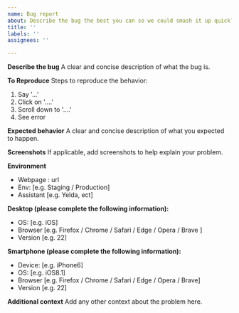 ```yaml
---
name: Bug report
about: Describe the bug the best you can so we could smash it up quickly
title: ''
labels: ''
assignees: ''

---
```


**Describe the bug**
A clear and concise description of what the bug is.

**To Reproduce**
Steps to reproduce the behavior:
1. Say '...'
2. Click on '....'
3. Scroll down to '....'
4. See error

**Expected behavior**
A clear and concise description of what you expected to happen.

**Screenshots**
If applicable, add screenshots to help explain your problem.

**Environment**
- Webpage : url
- Env: [e.g. Staging / Production]
- Assistant [e.g. Yelda, ect]

**Desktop (please complete the following information):**
 - OS: [e.g. iOS]
 - Browser [e.g. Firefox / Chrome / Safari / Edge / Opera / Brave ]
 - Version [e.g. 22]

**Smartphone (please complete the following information):**
 - Device: [e.g. iPhone6]
 - OS: [e.g. iOS8.1]
 - Browser [e.g. Firefox / Chrome / Safari / Edge / Opera / Brave]
 - Version [e.g. 22]

**Additional context**
Add any other context about the problem here.
